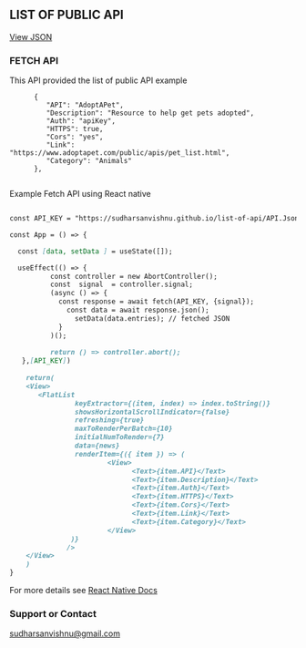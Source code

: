 ## LIST OF PUBLIC API

[View JSON]( https://sudharsanvishnu.github.io/list-of-api/API.Json) 

### FETCH API

This API provided the list of public API example 
```
      {
         "API": "AdoptAPet",
         "Description": "Resource to help get pets adopted",
         "Auth": "apiKey",
         "HTTPS": true,
         "Cors": "yes",
         "Link": "https://www.adoptapet.com/public/apis/pet_list.html",
         "Category": "Animals"
      },
      
```

Example Fetch API using React native
```markdown

const API_KEY = "https://sudharsanvishnu.github.io/list-of-api/API.Json"

const App = () => {

  const [data, setData ] = useState([]);

  useEffect(() => {
          const controller = new AbortController();
          const  signal  = controller.signal;      
          (async () => {
            const response = await fetch(API_KEY, {signal});
              const data = await response.json();
                setData(data.entries); // fetched JSON
            }
          )();
          
          return () => controller.abort();
   },[API_KEY])
  
    return(
    <View>
       <FlatList
                keyExtractor={(item, index) => index.toString()}
                showsHorizontalScrollIndicator={false}
                refreshing={true}
                maxToRenderPerBatch={10}
                initialNumToRender={7}
                data={news}
                renderItem={({ item }) => (
                        <View>
                              <Text>{item.API}</Text>
                              <Text>{item.Description}</Text>
                              <Text>{item.Auth}</Text>
                              <Text>{item.HTTPS}</Text>
                              <Text>{item.Cors}</Text>
                              <Text>{item.Link}</Text>
                              <Text>{item.Category}</Text>
                        </View>
               )}
              /> 
    </View>
    )
}
```

For more details see [React Native Docs](https://reactnative.dev/docs/network)


### Support or Contact

sudharsanvishnu@gmail.com
